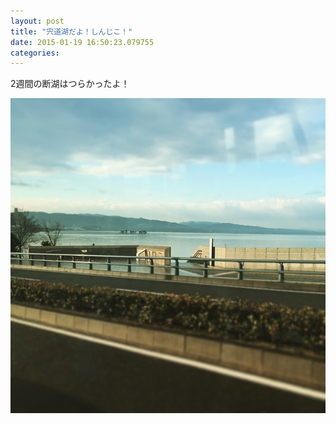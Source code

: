 ```yaml
---
layout: post
title: "宍道湖だよ！しんじこ！"
date: 2015-01-19 16:50:23.079755
categories: 
---
```


2週間の断湖はつらかったよ！

![宍道湖！](/assets/images/201501/10919731_1586126328284659_671325301_n.jpg)


